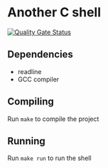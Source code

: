 # Another C shell

[![Quality Gate Status](https://sonarcloud.io/api/project_badges/measure?project=benmezger_shelly&metric=alert_status)](https://sonarcloud.io/dashboard?id=benmezger_shelly)

## Dependencies

- readline
- GCC compiler

## Compiling

Run `make` to compile the project

## Running

Run `make run` to run the shell
